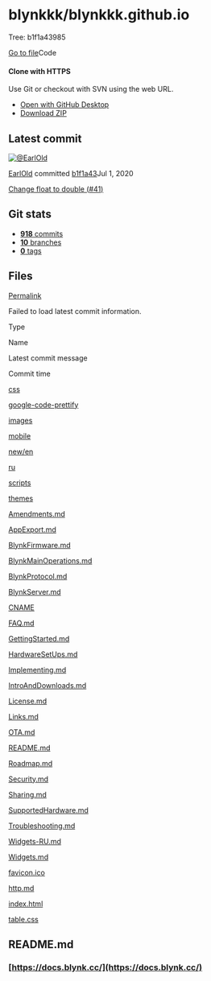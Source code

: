 # blynkkk/blynkkk.github.io

Tree: b1f1a43985

 [Go to file](https://github.com/blynkkk/blynkkk.github.io/find/b1f1a439851d4000d4d85ddab2f72db8d227d6cc)Code

####  Clone with HTTPS 

 Use Git or checkout with SVN using the web URL.

*  [Open with GitHub Desktop](https://desktop.github.com/)
*  [Download ZIP](https://github.com/blynkkk/blynkkk.github.io/archive/b1f1a439851d4000d4d85ddab2f72db8d227d6cc.zip)

## Latest commit

 [![@EarlOld](https://avatars1.githubusercontent.com/u/24506752?s=60&u=ebee15703b94cc6d8af2807ba50979d376548c35&v=4)](https://github.com/EarlOld)

[EarlOld](../blynkkk-blynkkk.github.io-7/) committed [b1f1a43](../commit/change-float-to-double-41-b1f1a43.md)Jul 1, 2020

[Change float to double \(](../commit/change-float-to-double-41-b1f1a43.md)[\#41](../pull/change-float-to-double-by-earlold-pull-request-41.md)[\)](../commit/change-float-to-double-41-b1f1a43.md)

## Git stats

*  [ **918** commits](https://github.com/blynkkk/blynkkk.github.io/commits/b1f1a439851d4000d4d85ddab2f72db8d227d6cc)
*  [**10** branches](../blynkkk-blynkkk.github.io-8/)
*  [**0** tags](../blynkkk-blynkkk.github.io-9/)

## Files <a id="files"></a>

 [Permalink](blynkkk-blynkkk.github.io.md)

 Failed to load latest commit information.

Type

Name

Latest commit message

Commit time

[css](https://github.com/blynkkk/blynkkk.github.io/tree/b1f1a439851d4000d4d85ddab2f72db8d227d6cc/css)

[google-code-prettify](https://github.com/blynkkk/blynkkk.github.io/tree/b1f1a439851d4000d4d85ddab2f72db8d227d6cc/google-code-prettify)

[images](https://github.com/blynkkk/blynkkk.github.io/tree/b1f1a439851d4000d4d85ddab2f72db8d227d6cc/images)

[mobile](https://github.com/blynkkk/blynkkk.github.io/tree/b1f1a439851d4000d4d85ddab2f72db8d227d6cc/mobile)

[new/en](https://github.com/blynkkk/blynkkk.github.io/tree/b1f1a439851d4000d4d85ddab2f72db8d227d6cc/new/en)

[ru](https://github.com/blynkkk/blynkkk.github.io/tree/b1f1a439851d4000d4d85ddab2f72db8d227d6cc/ru)

[scripts](https://github.com/blynkkk/blynkkk.github.io/tree/b1f1a439851d4000d4d85ddab2f72db8d227d6cc/scripts)

[themes](https://github.com/blynkkk/blynkkk.github.io/tree/b1f1a439851d4000d4d85ddab2f72db8d227d6cc/themes)

[Amendments.md](https://github.com/blynkkk/blynkkk.github.io/blob/b1f1a439851d4000d4d85ddab2f72db8d227d6cc/Amendments.md)

[AppExport.md](https://github.com/blynkkk/blynkkk.github.io/blob/b1f1a439851d4000d4d85ddab2f72db8d227d6cc/AppExport.md)

[BlynkFirmware.md](https://github.com/blynkkk/blynkkk.github.io/blob/b1f1a439851d4000d4d85ddab2f72db8d227d6cc/BlynkFirmware.md)

[BlynkMainOperations.md](https://github.com/blynkkk/blynkkk.github.io/blob/b1f1a439851d4000d4d85ddab2f72db8d227d6cc/BlynkMainOperations.md)

[BlynkProtocol.md](https://github.com/blynkkk/blynkkk.github.io/blob/b1f1a439851d4000d4d85ddab2f72db8d227d6cc/BlynkProtocol.md)

[BlynkServer.md](https://github.com/blynkkk/blynkkk.github.io/blob/b1f1a439851d4000d4d85ddab2f72db8d227d6cc/BlynkServer.md)

[CNAME](https://github.com/blynkkk/blynkkk.github.io/blob/b1f1a439851d4000d4d85ddab2f72db8d227d6cc/CNAME)

[FAQ.md](https://github.com/blynkkk/blynkkk.github.io/blob/b1f1a439851d4000d4d85ddab2f72db8d227d6cc/FAQ.md)

[GettingStarted.md](https://github.com/blynkkk/blynkkk.github.io/blob/b1f1a439851d4000d4d85ddab2f72db8d227d6cc/GettingStarted.md)

[HardwareSetUps.md](https://github.com/blynkkk/blynkkk.github.io/blob/b1f1a439851d4000d4d85ddab2f72db8d227d6cc/HardwareSetUps.md)

[Implementing.md](https://github.com/blynkkk/blynkkk.github.io/blob/b1f1a439851d4000d4d85ddab2f72db8d227d6cc/Implementing.md)

[IntroAndDownloads.md](https://github.com/blynkkk/blynkkk.github.io/blob/b1f1a439851d4000d4d85ddab2f72db8d227d6cc/IntroAndDownloads.md)

[License.md](https://github.com/blynkkk/blynkkk.github.io/blob/b1f1a439851d4000d4d85ddab2f72db8d227d6cc/License.md)

[Links.md](https://github.com/blynkkk/blynkkk.github.io/blob/b1f1a439851d4000d4d85ddab2f72db8d227d6cc/Links.md)

[OTA.md](https://github.com/blynkkk/blynkkk.github.io/blob/b1f1a439851d4000d4d85ddab2f72db8d227d6cc/OTA.md)

[README.md](https://github.com/blynkkk/blynkkk.github.io/blob/b1f1a439851d4000d4d85ddab2f72db8d227d6cc/README.md)

[Roadmap.md](https://github.com/blynkkk/blynkkk.github.io/blob/b1f1a439851d4000d4d85ddab2f72db8d227d6cc/Roadmap.md)

[Security.md](https://github.com/blynkkk/blynkkk.github.io/blob/b1f1a439851d4000d4d85ddab2f72db8d227d6cc/Security.md)

[Sharing.md](https://github.com/blynkkk/blynkkk.github.io/blob/b1f1a439851d4000d4d85ddab2f72db8d227d6cc/Sharing.md)

[SupportedHardware.md](https://github.com/blynkkk/blynkkk.github.io/blob/b1f1a439851d4000d4d85ddab2f72db8d227d6cc/SupportedHardware.md)

[Troubleshooting.md](https://github.com/blynkkk/blynkkk.github.io/blob/b1f1a439851d4000d4d85ddab2f72db8d227d6cc/Troubleshooting.md)

[Widgets-RU.md](https://github.com/blynkkk/blynkkk.github.io/blob/b1f1a439851d4000d4d85ddab2f72db8d227d6cc/Widgets-RU.md)

[Widgets.md](https://github.com/blynkkk/blynkkk.github.io/blob/b1f1a439851d4000d4d85ddab2f72db8d227d6cc/Widgets.md)

[favicon.ico](https://github.com/blynkkk/blynkkk.github.io/blob/b1f1a439851d4000d4d85ddab2f72db8d227d6cc/favicon.ico)

[http.md](https://github.com/blynkkk/blynkkk.github.io/blob/b1f1a439851d4000d4d85ddab2f72db8d227d6cc/http.md)

[index.html](https://github.com/blynkkk/blynkkk.github.io/blob/b1f1a439851d4000d4d85ddab2f72db8d227d6cc/index.html)

[table.css](https://github.com/blynkkk/blynkkk.github.io/blob/b1f1a439851d4000d4d85ddab2f72db8d227d6cc/table.css)

##  README.md

### [https://docs.blynk.cc/](https://docs.blynk.cc/)

